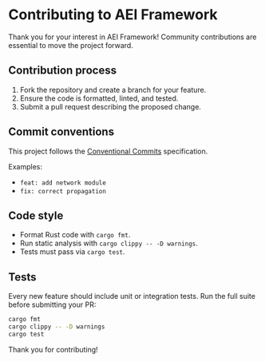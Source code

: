 # Contributing to AEI Framework

Thank you for your interest in AEI Framework! Community contributions are essential to move the project forward.

## Contribution process

1. Fork the repository and create a branch for your feature.
2. Ensure the code is formatted, linted, and tested.
3. Submit a pull request describing the proposed change.

## Commit conventions

This project follows the [Conventional Commits](https://www.conventionalcommits.org/en/v1.0.0/) specification.

Examples:

- `feat: add network module`
- `fix: correct propagation`

## Code style

- Format Rust code with `cargo fmt`.
- Run static analysis with `cargo clippy -- -D warnings`.
- Tests must pass via `cargo test`.

## Tests

Every new feature should include unit or integration tests. Run the full suite before submitting your PR:

```bash
cargo fmt
cargo clippy -- -D warnings
cargo test
```

Thank you for contributing!
